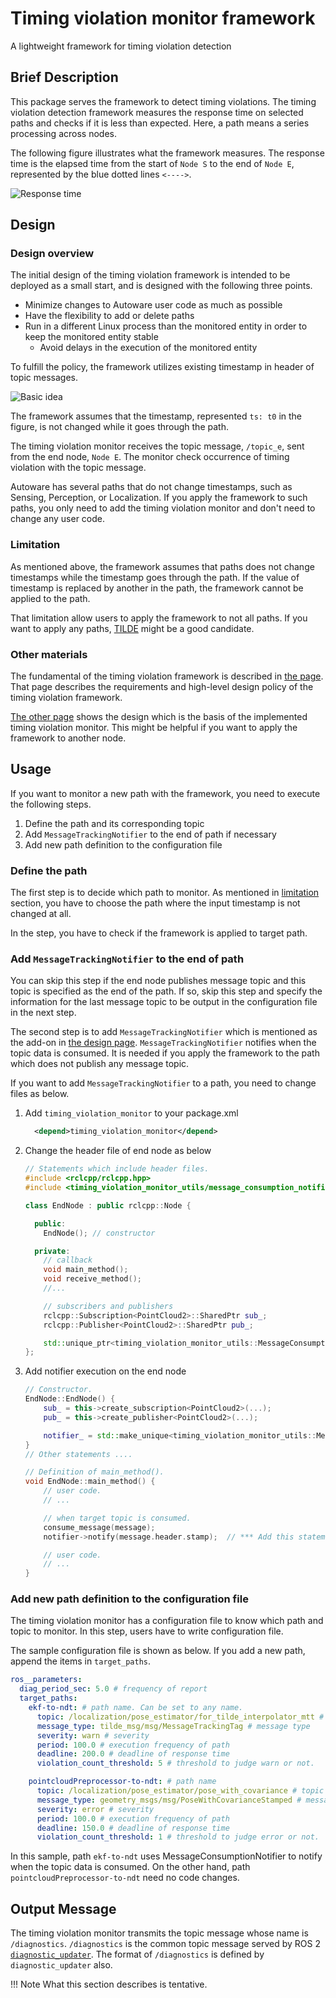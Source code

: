 # Timing violation monitor framework

A lightweight framework for timing violation detection

## Brief Description

This package serves the framework to detect timing violations. The timing violation detection framework measures the response time on selected paths and checks if it is less than expected. Here, a path means a series processing across nodes.

The following figure illustrates what the framework measures. The response time is the elapsed time from the start of `Node S` to the end of `Node E`, represented by the blue dotted lines `<---->`.

![Response time](./docs/images/response_time.png "Response time")

## Design

### Design overview

The initial design of the timing violation framework is intended to be deployed as a small start, and is designed with the following three points.

- Minimize changes to Autoware user code as much as possible
- Have the flexibility to add or delete paths
- Run in a different Linux process than the monitored entity in order to keep the monitored entity stable
  - Avoid delays in the execution of the monitored entity

To fulfill the policy, the framework utilizes existing timestamp in header of topic messages.

![Basic idea](./docs/images/timing_violation_detection_basic_design.png)

The framework assumes that the timestamp, represented `ts: t0` in the figure, is not changed while it goes through the path.

The timing violation monitor receives the topic message, `/topic_e`, sent from the end node, `Node E`. The monitor check occurrence of timing violation with the topic message.

Autoware has several paths that do not change timestamps, such as Sensing, Perception, or Localization. If you apply the framework to such paths, you only need to add the timing violation monitor and don't need to change any user code.

### Limitation

As mentioned above, the framework assumes that paths does not change timestamps while the timestamp goes through the path. If the value of timestamp is replaced by another in the path, the framework cannot be applied to the path.

That limitation allow users to apply the framework to not all paths. If you want to apply any paths, [TILDE](https://github.com/tier4/TILDE) might be a good candidate.

### Other materials

The fundamental of the timing violation framework is described in [the page](./docs/design_timing_violation_detection.md). That page describes the requirements and high-level design policy of the timing violation framework.

[The other page](./docs/internal_design.md) shows the design which is the basis of the implemented timing violation monitor. This might be helpful if you want to apply the framework to another node.

## Usage

If you want to monitor a new path with the framework, you need to execute the following steps.

1. Define the path and its corresponding topic
2. Add `MessageTrackingNotifier` to the end of path if necessary
3. Add new path definition to the configuration file

### Define the path

The first step is to decide which path to monitor. As mentioned in [limitation](#limitation) section, you have to choose the path where the input timestamp is not changed at all.

In the step, you have to check if the framework is applied to target path.

### Add `MessageTrackingNotifier` to the end of path

You can skip this step if the end node publishes message topic and this topic is specified as the end of the path. If so, skip this step and specify the information for the last message topic to be output in the configuration file in the next step.

The second step is to add `MessageTrackingNotifier` which is mentioned as the add-on in [the design page](./docs/internal_design.md). `MessageTrackingNotifier` notifies when the topic data is consumed. It is needed if you apply the framework to the path which does not publish any message topic.

If you want to add `MessageTrackingNotifier` to a path, you need to change files as below.

1. Add `timing_violation_monitor` to your package.xml

   ```xml
     <depend>timing_violation_monitor</depend>
   ```

2. Change the header file of end node as below

   ```cpp
   // Statements which include header files.
   #include <rclcpp/rclcpp.hpp>
   #include <timing_violation_monitor_utils/message_consumption_notifier.hpp> // *** Add this statements ***/

   class EndNode : public rclcpp::Node {

     public:
       EndNode(); // constructor

     private:
       // callback
       void main_method();
       void receive_method();
       //...

       // subscribers and publishers
       rclcpp::Subscription<PointCloud2>::SharedPtr sub_;
       rclcpp::Publisher<PointCloud2>::SharedPtr pub_;

       std::unique_ptr<timing_violation_monitor_utils::MessageConsumptionNotifier> notifier_; // *** Add this statements ***/
   };
   ```

3. Add notifier execution on the end node

   ```cpp
   // Constructor.
   EndNode::EndNode() {
       sub_ = this->create_subscription<PointCloud2>(...);
       pub_ = this->create_publisher<PointCloud2>(...);

       notifier_ = std::make_unique<timing_violation_monitor_utils::MessageConsumptionNotifier>(this, "notifier_topic_message_name", 10); // *** Add this statements ***/
   }
   // Other statements ....

   // Definition of main_method().
   void EndNode::main_method() {
       // user code.
       // ...

       // when target topic is consumed.
       consume_message(message);
       notifier->notify(message.header.stamp);  // *** Add this statements ***/

       // user code.
       // ...
   }
   ```

### Add new path definition to the configuration file

The timing violation monitor has a configuration file to know which path and topic to monitor. In this step, users have to write configuration file.

The sample configuration file is shown as below. If you add a new path, append the items in `target_paths`.

```yaml
ros__parameters:
  diag_period_sec: 5.0 # frequency of report
  target_paths:
    ekf-to-ndt: # path name. Can be set to any name.
      topic: /localization/pose_estimator/for_tilde_interpolator_mtt # topic name published by MessageConsumptionNotifier.
      message_type: tilde_msg/msg/MessageTrackingTag # message type
      severity: warn # severity
      period: 100.0 # execution frequency of path
      deadline: 200.0 # deadline of response time
      violation_count_threshold: 5 # threshold to judge warn or not.

    pointcloudPreprocessor-to-ndt: # path name
      topic: /localization/pose_estimator/pose_with_covariance # topic name
      message_type: geometry_msgs/msg/PoseWithCovarianceStamped # message type
      severity: error # severity
      period: 100.0 # execution frequency of path
      deadline: 150.0 # deadline of response time
      violation_count_threshold: 1 # threshold to judge error or not.
```

In this sample, path `ekf-to-ndt` uses MessageConsumptionNotifier to notify when the topic data is consumed. On the other hand, path `pointcloudPreprocessor-to-ndt` need no code changes.

## Output Message

The timing violation monitor transmits the topic message whose name is `/diagnostics`. `/diagnostics` is the common topic message served by ROS 2 [`diagnostic_updater`](https://github.com/ros/diagnostics). The format of `/diagnostics` is defined by `diagnostic_updater` also.

<!-- prettier-ignore-start -->

!!! Note
What this section describes is tentative.

<!-- prettier-ignore-start -->
